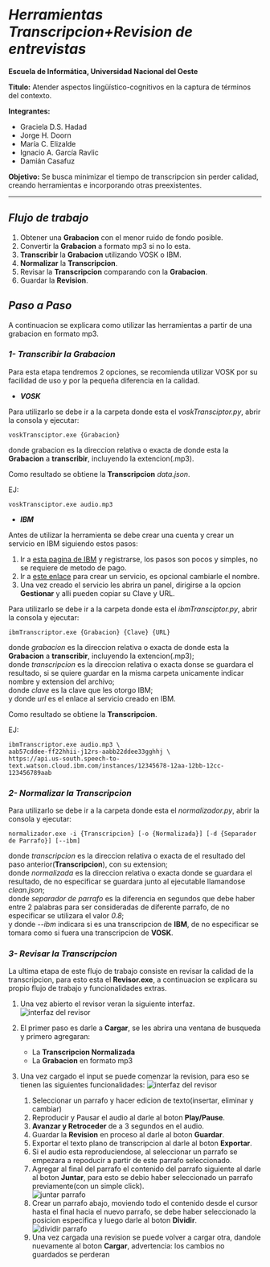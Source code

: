 # *Herramientas Transcripcion+Revision de entrevistas*

**Escuela de Informática, Universidad Nacional del Oeste**  

**Titulo:** Atender aspectos lingüístico-cognitivos en la captura de términos del contexto.

**Integrantes:** 
- Graciela D.S. Hadad
- Jorge H. Doorn
- María C. Elizalde
- Ignacio A. García Ravlic
- Damián Casafuz

**Objetivo:** Se busca minimizar el tiempo de transcripcion sin perder calidad, creando herramientas e incorporando otras preexistentes.

---
## ***Flujo de trabajo***

1. Obtener una **Grabacion** con el menor ruido de fondo posible.
2. Convertir la **Grabacion** a formato mp3 si no lo esta.
3. **Transcribir** la **Grabacion** utilizando VOSK o IBM.
4. **Normalizar** la **Transcripcion**.
5. Revisar la **Transcripcion** comparando con la **Grabacion**.
6. Guardar la **Revision**.



## ***Paso a Paso***
A continuacion se explicara como utilizar las herramientas a partir de una grabacion en formato mp3.


### ***1- Transcribir la Grabacion***
Para esta etapa tendremos 2 opciones, se recomienda utilizar VOSK por su facilidad de uso y por la pequeña diferencia en la calidad.

- ***VOSK***

Para utilizarlo se debe ir a la carpeta donde esta el *voskTransciptor.py*, abrir la consola y ejecutar:

```
voskTransciptor.exe {Grabacion}
```

donde grabacion es la direccion relativa o exacta de donde esta la **Grabacion** a **transcribir**, incluyendo la extencion(.mp3).

Como resultado se obtiene la **Transcripcion** *data.json*.

EJ: 
```
voskTransciptor.exe audio.mp3
```

- ***IBM***

Antes de utilizar la herramienta se debe crear una cuenta y crear un servicio en IBM siguiendo estos pasos:

1. Ir a [esta pagina de IBM](https://cloud.ibm.com/) y registrarse, los pasos son pocos y simples, no se requiere de metodo de pago.
2. Ir a [este enlace](https://cloud.ibm.com/catalog/services/speech-to-text) para crear un servicio, es opcional cambiarle el nombre.
3. Una vez creado el servicio les abrira un panel, dirigirse a la opcion **Gestionar** y alli pueden copiar su Clave y URL.

Para utilizarlo se debe ir a la carpeta donde esta el *ibmTransciptor.py*, abrir la consola y ejecutar:

```
ibmTranscriptor.exe {Grabacion} {Clave} {URL}
```

donde *grabacion* es la direccion relativa o exacta de donde esta la **Grabacion** a **transcribir**, incluyendo la extencion(.mp3);  
donde *transcripcion* es la direccion relativa o exacta donse se guardara el resultado, si se quiere guardar en la misma carpeta unicamente indicar nombre y extension del archivo;  
donde *clave* es la clave que les otorgo IBM;  
y donde *url* es el enlace al servicio creado en IBM.

Como resultado se obtiene la **Transcripcion**.

EJ: 
```
ibmTranscriptor.exe audio.mp3 \
aab57cddee-ff22hhii-j12rs-aabb22ddee33gghhj \
https://api.us-south.speech-to-text.watson.cloud.ibm.com/instances/12345678-12aa-12bb-12cc-123456789aab
```


### ***2- Normalizar la Transcripcion***
Para utilizarlo se debe ir a la carpeta donde esta el *normalizador.py*, abrir la consola y ejecutar:
    
```
normalizador.exe -i {Transcripcion} [-o {Normalizada}] [-d {Separador de Parrafo}] [--ibm]
```

donde *transcripcion* es la direccion relativa o exacta de el resultado del paso anterior(**Transcripcion**), con su extension;  
donde *normalizada* es la direccion relativa o exacta donde se guardara el resultado, de no especificar se guardara junto al ejecutable llamandose *clean.json*;  
donde *separador de parrafo* es la diferencia en segundos que debe haber entre 2 palabras para ser consideradas de diferente parrafo, de no especificar se utilizara el valor *0.8*;  
y donde *--ibm* indicara si es una transcripcion de **IBM**, de no especificar se tomara como si fuera una transcripcion de **VOSK**.


### ***3- Revisar la Transcripcion***
La ultima etapa de este flujo de trabajo consiste en revisar la calidad de la transcripcion, para esto esta el **Revisor.exe**, a continuacion se explicara su propio flujo de trabajo y funcionalidades extras. 

1. Una vez abierto el revisor veran la siguiente interfaz.  
![interfaz del revisor](./docs/revisor1.png "Revisor")

2. El primer paso es darle a **Cargar**, se les abrira una ventana de busqueda y primero agregaran:
    - La **Transcripcion Normalizada**
    - La **Grabacion** en formato mp3

3. Una vez cargado el input se puede comenzar la revision, para eso se tienen las siguientes funcionalidades:
    ![interfaz del revisor](./docs/revisor2.png "Controles")
    1. Seleccionar un parrafo y hacer edicion de texto(insertar, eliminar y cambiar)
    2. Reproducir y Pausar el audio al darle al boton **Play/Pause**.
    3. **Avanzar y Retroceder** de a 3 segundos en el audio.
    4. Guardar la **Revision** en proceso al darle al boton **Guardar**.
    5. Exportar el texto plano de transcripcion al darle al boton **Exportar**.
    6. Si el audio esta reproduciendose, al seleccionar un parrafo se empezara a repoducir a partir de este parrafo seleccionado.
    7. Agregar al final del parrafo el contenido del parrafo siguiente al darle al boton **Juntar**, para esto se debio haber seleccionado un parrafo previamente(con un simple click).  
    ![juntar parrafo](./docs/juntar.png "Juntar")
    8. Crear un parrafo abajo, moviendo todo el contenido desde el cursor hasta el final hacia el nuevo parrafo, se debe haber seleccionado la posicion especifica y luego darle al boton **Dividir**.  
    ![dividir parrafo](./docs/dividir.png "Dividir")
    9. Una vez cargada una revision se puede volver a cargar otra, dandole nuevamente al boton **Cargar**, advertencia: los cambios no guardados se perderan
